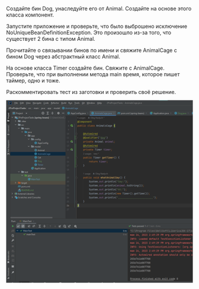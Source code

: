 Создайте бин Dog, унаследуйте его от Animal. Создайте на основе этого класса компонент.

Запустите приложение и проверьте, что было выброшено исключение NoUniqueBeanDefinitionException. Это произошло из-за того, что существует 2 бина с типом Animal.

Прочитайте о связывании бинов по имени и свяжите AnimalCage c бином Dog через абстрактный класс Animal.

На основе класса Timer создайте бин. Свяжите с AnimalCage. Проверьте, что при выполнении метода main время, которое пишет таймер, одно и тоже.

Раскомментировать тест из заготовки и проверить своё решение.

![img.png](img.png)
